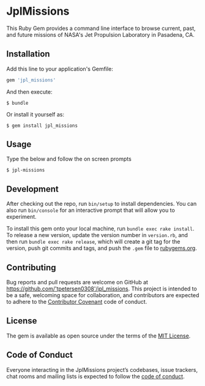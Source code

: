 # JplMissions

This Ruby Gem provides a command line interface to browse current, past, and future
missions of NASA's Jet Propulsion Laboratory in Pasadena, CA.

## Installation

Add this line to your application's Gemfile:

```ruby
gem 'jpl_missions'
```

And then execute:

    $ bundle

Or install it yourself as:

    $ gem install jpl_missions

## Usage

Type the below and follow the on screen prompts

    $ jpl-missions

## Development

After checking out the repo, run `bin/setup` to install dependencies. You can also run `bin/console` for an interactive prompt that will allow you to experiment.

To install this gem onto your local machine, run `bundle exec rake install`. To release a new version, update the version number in `version.rb`, and then run `bundle exec rake release`, which will create a git tag for the version, push git commits and tags, and push the `.gem` file to [rubygems.org](https://rubygems.org).

## Contributing

Bug reports and pull requests are welcome on GitHub at https://github.com/'tpetersen0308'/jpl_missions. This project is intended to be a safe, welcoming space for collaboration, and contributors are expected to adhere to the [Contributor Covenant](http://contributor-covenant.org) code of conduct.

## License

The gem is available as open source under the terms of the [MIT License](https://opensource.org/licenses/MIT).

## Code of Conduct

Everyone interacting in the JplMissions project’s codebases, issue trackers, chat rooms and mailing lists is expected to follow the [code of conduct](https://github.com/'tpetersen0308'/jpl_missions/blob/master/CODE_OF_CONDUCT.md).
